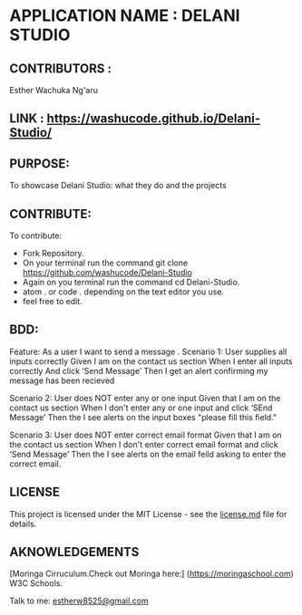         

# APPLICATION NAME :  DELANI STUDIO
    
## CONTRIBUTORS : 

Esther Wachuka Ng'aru

## LINK : https://washucode.github.io/Delani-Studio/

    
## PURPOSE: 
To showcase Delani Studio: what they do and the projects
  
## CONTRIBUTE:

To contribute:
 * Fork Repository.
 * On your terminal run the command git clone https://github.com/washucode/Delani-Studio
 * Again on you terminal run the command cd Delani-Studio.
 * atom . or code . depending on the text editor you use.
 * feel free to edit.

## BDD:
Feature: As a user I want to send a message .
Scenario 1: User supplies all inputs correctly
Given I am on the contact us section
When I enter all inputs correctly
And click ‘Send Message’
Then I get an alert confirming my message has been recieved

Scenario 2: User does NOT enter any or one input
Given that I am  on the contact us section
When I don't enter any or one input
and click ‘SEnd Message’
Then the I see alerts on the input boxes "please fill this field."

Scenario 3: User does NOT enter correct email format
Given that I am  on the contact us section
When I don't enter correct email format
and click ‘Send Message’
Then the I see alerts on the email feild asking to enter the correct email.


## LICENSE

This project is licensed under the MIT License - see the [license.md](license.md) file for details.

## AKNOWLEDGEMENTS

[Moringa Cirruculum.Check out Moringa here:] (https://moringaschool.com)
W3C Schools.




Talk to me: estherw8525@gmail.com

